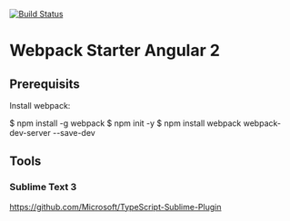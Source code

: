 [![Build Status](https://travis-ci.org/kitconcept/webpack-starter-angular2.svg?branch=master)](https://travis-ci.org/kitconcept/webpack-starter-angular2)

# Webpack Starter Angular 2

## Prerequisits

Install webpack:

  $ npm install -g webpack
  $ npm init -y
  $ npm install webpack webpack-dev-server --save-dev


## Tools

### Sublime Text 3

https://github.com/Microsoft/TypeScript-Sublime-Plugin
